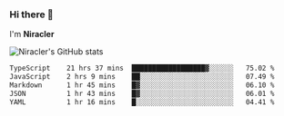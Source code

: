 ### Hi there 👋

I'm **Niracler**

![Niracler's GitHub stats](https://github-readme-stats.vercel.app/api?username=Niracler&show_icons=true)

<!--START_SECTION:waka-->

```txt
TypeScript    21 hrs 37 mins  ██████████████████▓░░░░░░   75.02 %
JavaScript    2 hrs 9 mins    ██░░░░░░░░░░░░░░░░░░░░░░░   07.49 %
Markdown      1 hr 45 mins    █▓░░░░░░░░░░░░░░░░░░░░░░░   06.10 %
JSON          1 hr 43 mins    █▓░░░░░░░░░░░░░░░░░░░░░░░   06.01 %
YAML          1 hr 16 mins    █░░░░░░░░░░░░░░░░░░░░░░░░   04.41 %
```

<!--END_SECTION:waka-->
